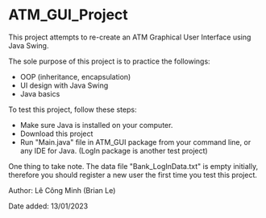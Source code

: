 # ATM_GUI_Project #

This project attempts to re-create an ATM Graphical User Interface using Java Swing.

The sole purpose of this project is to practice the followings: 
* OOP (inheritance, encapsulation)
* UI design with Java Swing
* Java basics

To test this project, follow these steps:
* Make sure Java is installed on your computer.
* Download this project
* Run "Main.java" file in ATM_GUI package from your command line, or any IDE for Java. (LogIn package is another test project)

One thing to take note. The data file "Bank_LogInData.txt" is empty initially, therefore you should register a new user the first time you test this project.

Author: Lê Công Minh (Brian Le)

Date added: 13/01/2023
